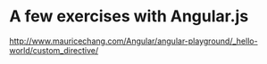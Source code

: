 # A few exercises with Angular.js 

http://www.mauricechang.com/Angular/angular-playground/_hello-world/custom_directive/
